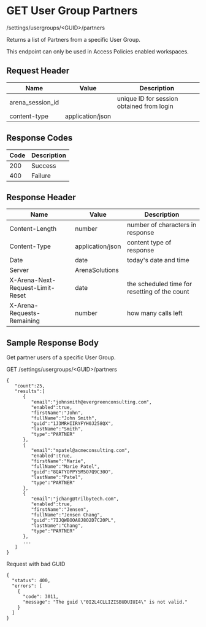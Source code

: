 # GET User Group Partners
/settings/usergroups/&lt;GUID&gt;/partners

Returns a list of Partners from a specific User Group.

This endpoint can only be used in Access Policies enabled workspaces.

## Request Header

| Name  | Value  | Description  |
|  --- |  --- |  --- | 
| arena_session_id  |   | unique ID for session obtained from login  |
| content-type  | application/json  |   |

## Response Codes

| Code  | Description  |
|  --- |  --- | 
| 200  | Success  |
| 400  | Failure  |

## Response Header

| Name  | Value  | Description  |
|  --- |  --- |  --- | 
| Content-Length  | number  | number of characters in response  |
| Content-Type  | application/json  | content type of response  |
| Date  | date  | today's date and time  |
| Server  | ArenaSolutions  |   |
| X-Arena-Next-Request-Limit-Reset   | date  | the scheduled time for resetting of the count  |
| X-Arena-Requests-Remaining   | number  | how many calls left  |

## Sample Response Body
Get partner users of a specific User Group.

GET /settings/usergroups/&lt;GUID&gt;/partners

```
{  
   "count":25,
   "results":[  
      {  
         "email":"johnsmith@evergreenconsulting.com",
         "enabled":true,
         "firstName":"John",
         "fullName":"John Smith",
         "guid":"1J3MRHIIRYFYH0J258QX",
         "lastName":"Smith",
         "type":"PARTNER"
      },
      {  
         "email":"mpatel@acmeconsulting.com",
         "enabled":true,
         "firstName":"Marie",
         "fullName":"Marie Patel",
         "guid":"8QATYOPPY5M5O7Q9C30O",
         "lastName":"Patel",
         "type":"PARTNER"
      },
      {  
         "email":"jchang@trilbytech.com",
         "enabled":true,
         "firstName":"Jensen",
         "fullName":"Jensen Chang",
         "guid":"7IJQWBOOA8J8O2D7C20PL",
         "lastName":"Chang",
         "type":"PARTNER"
      },
      ...
   ]
}

```
Request with bad GUID

```
{
  "status": 400,
  "errors": [
    {
      "code": 3011,
      "message": "The guid \"0I2L4CLLIZISBUDUIUI4\" is not valid."
    }
  ]
}
```
